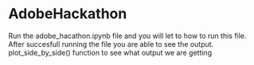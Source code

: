 # AdobeHackathon
Run the adobe_hacathon.ipynb file and you will let to how to run this file.
After succesfull running the file you are able to see the output. plot_side_by_side() function to see what output we are getting
